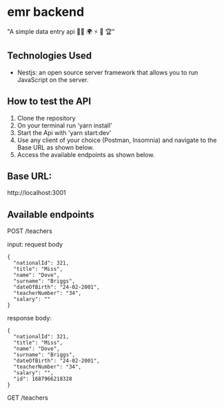 # emr backend

"A simple data entry api 👍🏼 🌍 ⚡️ 🥂 🏆"

## Technologies Used

- Nestjs: an open source server framework that allows you to run JavaScript on the server.

## How to test the API

1. Clone the repository
2. On your terminal run 'yarn install'
3. Start the Api with 'yarn start:dev'
4. Use any client of your choice (Postman, Insomnia) and navigate to the Base URL as shown below.
5. Access the available endpoints as shown below.

## Base URL:

http://localhost:3001

## Available endpoints

POST /teachers

input: request body

```
{
  "nationalId": 321,
  "title": "Miss",
  "name": "Dove",
  "surname": "Briggs",
  "dateOfBirth": "24-02-2001",
  "teacherNumber": "34",
  "salary": ""
}
```

response body:

```
{
  "nationalId": 321,
  "title": "Miss",
  "name": "Dove",
  "surname": "Briggs",
  "dateOfBirth": "24-02-2001",
  "teacherNumber": "34",
  "salary": "",
  "id": 1687966218328
}

```

GET /teachers
